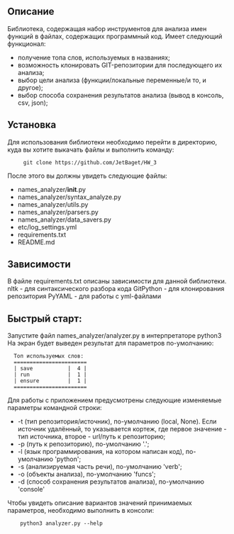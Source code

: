 Описание
---------
Библиотека, содержащая набор инструментов для анализа имен функций в файлах, содержащих программный код.
Имеет следующий функционал:
- получение топа слов, используемых в названиях;
- возможность клонировать GIT-репозитории для последующего их анализа;
- выбор цели анализа (функции/локальные переменные/и то, и другое);
- выбор способа сохранения результатов анализа (вывод в консоль, csv, json);

Установка
---------
Для использования библиотеки необходимо перейти в директорию, куда вы хотите выкачать файлы и выполнить команду:

         git clone https://github.com/JetBaget/HW_3

После этого вы должны увидеть следующие файлы:
- names_analyzer/__init__.py
- names_analyzer/syntax_analyze.py
- names_analyzer/utils.py
- names_analyzer/parsers.py
- names_analyzer/data_savers.py
- etc/log_settings.yml
- requirements.txt
- README.md

Зависимости
---------
В файле requirements.txt описаны зависимости для данной библиотеки.
    nltk - для синтаксического разбора кода
    GitPython - для клонирования репозитория
    PyYAML - для работы с yml-файлами
        
Быстрый старт:
---------
Запустите файл names_analyzer/analyzer.py в интерпретаторе python3
На экран будет выведен результат для параметров по-умолчанию:

      Топ используемых слов:
      =======================
      | save           |  4 |
      | run            |  1 |
      | ensure         |  1 |
      =======================

Для работы с приложением предусмотрены следующие изменяемые параметры командной строки:
- -t (тип репозитория/источник), по-умолчанию (local, None). Если источник удалённый, то указывается кортеж,
    где первое значение - тип источника, второе - url/путь к репозиторию;
- -p (путь к репозиторию), по-умолчанию '.';
- -l (язык программирования, на котором написан код), по-умолчанию 'python';
- -s (анализируемая часть речи), по-умолчанию 'verb';
- -o (объекты анализа), по-умолчанию 'funcs';
- -d (способ сохранения результатов анализа), по-умолчанию 'console'

Чтобы увидеть описание вариантов значений принимаемых параметров, необходимо выполнить в консоли:

        python3 analyzer.py --help
      
